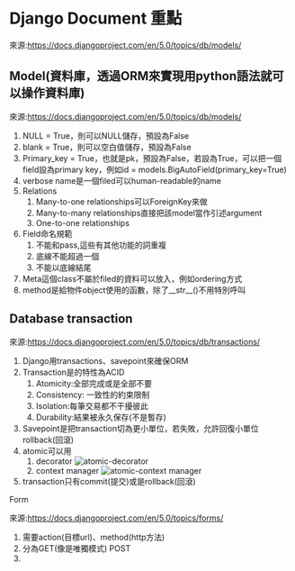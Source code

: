 Django Document 重點
===

來源:https://docs.djangoproject.com/en/5.0/topics/db/models/


## Model(資料庫，透過ORM來實現用python語法就可以操作資料庫)

來源:https://docs.djangoproject.com/en/5.0/topics/db/models/

1. NULL = True，則可以NULL儲存，預設為False
2. blank = True，則可以空白值儲存，預設為False
3. Primary_key = True，也就是pk，預設為False，若設為True，可以把一個field設為primary key，例如id = models.BigAutoField(primary_key=True)
4. verbose name是一個filed可以human-readable的name
5. Relations
    1. Many-to-one relationships可以ForeignKey來做
    2. Many-to-many relationships直接把該model當作引述argument
    3. One-to-one relationships
6. Field命名規範
    1. 不能和pass,這些有其他功能的詞重複
    2. 底線不能超過一個
    3. 不能以底線結尾
7. Meta這個class不屬於filed的資料可以放入，例如ordering方式
8. method是給物件object使用的函數，除了__str__()不用特別呼叫

## Database transaction

來源:https://docs.djangoproject.com/en/5.0/topics/db/transactions/

1. Django用transactions、savepoint來確保ORM 
2. Transaction是的特性為ACID
    1. Atomicity:全部完成或是全部不要
    2. Consistency: 一致性的約束限制
    3. Isolation:每筆交易都不干擾彼此
    4. Durability:結果被永久保存(不是暫存)
3. Savepoint是把transaction切為更小單位，若失敗，允許回復小單位rollback(回滾)
4. atomic可以用
    1. decorator ![atomic-decorator](https://i.imgur.com/fIrlDvC.png)
    2. context manager ![atomic-context manager](https://i.imgur.com/MxtcOVu.png)
5. transaction只有commit(提交)或是rollback(回滾)

Form

來源:https://docs.djangoproject.com/en/5.0/topics/forms/
1. 需要action(目標url)、method(http方法)
2. 分為GET(像是唯獨模式) POST
3. 
